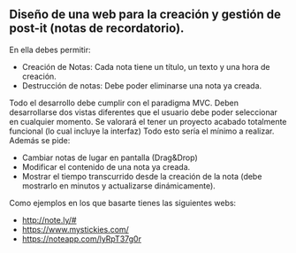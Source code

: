 ## Diseño de una web para la creación y gestión de post-it (notas de recordatorio). 

En ella debes permitir:

- Creación de Notas: Cada nota tiene un título, un texto y una hora de creación.
- Destrucción de notas: Debe poder eliminarse una nota ya creada.

Todo el desarrollo debe cumplir con el paradigma MVC. Deben desarrollarse dos vistas diferentes que el usuario debe poder seleccionar en cualquier momento. Se valorará el tener un proyecto acabado totalmente funcional (lo cual incluye la interfaz)
Todo esto sería el mínimo a realizar. Además se pide:

- Cambiar notas de lugar en pantalla (Drag&Drop)
- Modificar el contenido de una nota ya creada.
- Mostrar el tiempo transcurrido desde la creación de la nota (debe mostrarlo en minutos y actualizarse dinámicamente).

Como ejemplos en los que basarte tienes las siguientes webs:

- http://note.ly/#
- https://www.mystickies.com/
- https://noteapp.com/lyRpT37g0r
